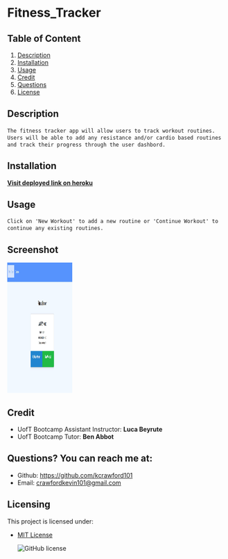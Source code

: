 # Fitness_Tracker
  ## Table of Content 
   1. [Description](#Description)
   2. [Installation](#Installation)
   3. [Usage](#Usage)   
   4. [Credit](#Credit)
   5. [Questions](#Questions?)
   6. [License](#Licensing)
   
  ## Description 
    The fitness tracker app will allow users to track workout routines. Users will be able to add any resistance and/or cardio based routines and track their progress through the user dashbord.  

  ## Installation 
  [**Visit deployed link on heroku**](https://stark-lowlands-17260.herokuapp.com/)

  ## Usage 
    Click on 'New Workout' to add a new routine or 'Continue Workout' to continue any existing routines.

  ## Screenshot
 <img src= 'Assets\images\Fitness_Tracker.jpg' width="150" height="300"> 

  ## Credit
  - UofT Bootcamp Assistant Instructor: **Luca Beyrute**  
  - UofT Bootcamp Tutor: **Ben Abbot**     

  ## Questions? You can reach me at:
  - Github: https://github.com/kcrawford101
  - Email: crawfordkevin101@gmail.com

  ## Licensing
  This project is licensed under:  
* [MIT License](LICENSE.txt)

  ![GitHub license](https://img.shields.io/badge/license-MIT-blue.svg)
